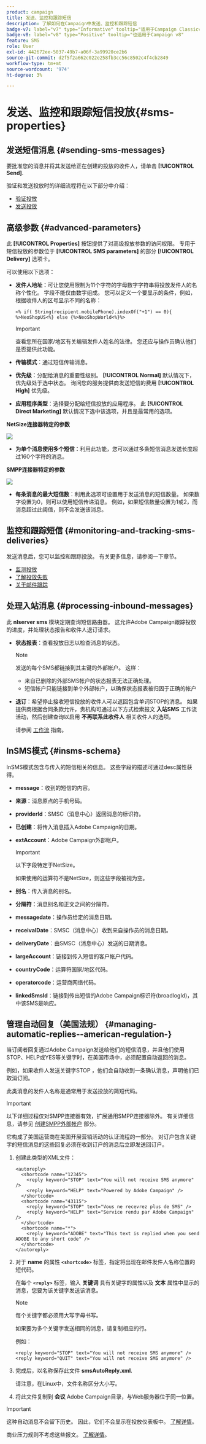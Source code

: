 ```yaml
---
product: campaign
title: 发送、监控和跟踪短信
description: 了解如何在Campaign中发送、监控和跟踪短信
badge-v7: label="v7" type="Informative" tooltip="适用于Campaign Classicv7"
badge-v8: label="v8" type="Positive" tooltip="也适用于Campaign v8"
feature: SMS
role: User
exl-id: 442672ee-5037-49b7-a06f-3a99920ce2b6
source-git-commit: d2f5f2a662c022e258fb3cc56c8502c4f4cb2849
workflow-type: tm+mt
source-wordcount: '974'
ht-degree: 3%

---
```


# 发送、监控和跟踪短信投放{#sms-properties}

## 发送短信消息 {#sending-sms-messages}

要批准您的消息并将其发送给正在创建的投放的收件人，请单击 **[!UICONTROL Send]**.

验证和发送投放时的详细流程将在以下部分中介绍：

* [验证投放](steps-validating-the-delivery.md)
* [发送投放](steps-sending-the-delivery.md)

## 高级参数 {#advanced-parameters}

此 **[!UICONTROL Properties]** 按钮提供了对高级投放参数的访问权限。 专用于短信投放的参数位于 **[!UICONTROL SMS parameters]** 的部分 **[!UICONTROL Delivery]** 选项卡。

可以使用以下选项：

* **发件人地址**：可让您使用限制为11个字符的字母数字字符串将投放发件人的名称个性化。 字段不能仅由数字组成。 您可以定义一个要显示的条件，例如，根据收件人的区号显示不同的名称：

  ```
  <% if( String(recipient.mobilePhone).indexOf("+1") == 0){ %>NeoShopUS<%} else {%>NeoShopWorld<%}%>
  ```

  >[!IMPORTANT]
  >
  >查看您所在国家/地区有关编辑发件人姓名的法律。 您还应与操作员确认他们是否提供此功能。

* **传输模式**：通过短信传输消息。
* **优先级**：分配给消息的重要性级别。 **[!UICONTROL Normal]** 默认情况下，优先级处于选中状态。 询问您的服务提供商发送短信的费用 **[!UICONTROL High]** 优先级。
* **应用程序类型**：选择要分配给短信投放的应用程序。 此 **[!UICONTROL Direct Marketing]** 默认情况下选中该选项，并且是最常用的选项。

**NetSize连接器特定的参数**

![](assets/s_user_mobile_sms_adv_netsize.png)

* **为单个消息使用多个短信**：利用此功能，您可以通过多条短信消息发送长度超过160个字符的消息。

**SMPP连接器特定的参数**

![](assets/s_user_mobile_sms_adv_smpp.png)

* **每条消息的最大短信数**：利用此选项可设置用于发送消息的短信数量。 如果数字设置为0，则可以使用短信传递消息。 例如，如果短信数量设置为1或2，而消息超过此阈值，则不会发送该消息。

## 监控和跟踪短信 {#monitoring-and-tracking-sms-deliveries}

发送消息后，您可以监控和跟踪投放。 有关更多信息，请参阅一下章节。

* [监测投放](about-delivery-monitoring.md)
* [了解投放失败](understanding-delivery-failures.md)
* [关于邮件跟踪](about-message-tracking.md)

## 处理入站消息 {#processing-inbound-messages}

此 **nlserver sms** 模块定期查询短信路由器。 这允许Adobe Campaign跟踪投放的进度，并处理状态报告和收件人退订请求。

* **状态报表**：查看投放日志以检查消息的状态。

  >[!NOTE]
  >
  >发送的每个SMS都链接到其主键的外部帐户。 这样：
  >
  > * 来自已删除的外部SMS帐户的状态报表无法正确处理。
  > * 短信帐户只能链接到单个外部帐户，以确保状态报表被归因于正确的帐户

* **退订**：希望停止接收短信投放的收件人可以返回包含单词STOP的消息。 如果提供商根据合同条款允许，贵机构可通过以下方式检索报文 **入站SMS** 工作流活动，然后创建查询以启用 **不再联系此收件人** 相关收件人的选项。

  请参阅 [工作流](../../workflow/using/architecture.md) 指南。

## InSMS模式 {#insms-schema}

InSMS模式包含与传入的短信相关的信息。 这些字段的描述可通过desc属性获得。

* **message**：收到的短信的内容。
* **来源**：消息原点的手机号码。
* **providerId**：SMSC（消息中心）返回消息的标识符。
* **已创建**：将传入消息插入Adobe Campaign的日期。
* **extAccount**：Adobe Campaign外部帐户。

  >[!IMPORTANT]
  >
  >以下字段特定于NetSize。
  >
  >如果使用的运算符不是NetSize，则这些字段被视为空。

* **别名**：传入消息的别名。
* **分隔符**：消息别名和正文之间的分隔符。
* **messagedate**：操作员给定的消息日期。
* **receivalDate**：SMSC（消息中心）收到来自操作员的消息日期。
* **deliveryDate**：由SMSC（消息中心）发送的日期消息。
* **largeAccount**：链接到传入短信的客户帐户代码。
* **countryCode**：运算符国家/地区代码。
* **operatorcode**：运营商网络代码。
* **linkedSmsId**：链接到传出短信的Adobe Campaign标识符(broadlogId)，其中该SMS是响应。

## 管理自动回复（美国法规） {#managing-automatic-replies--american-regulation-}

当订阅者回复通过Adobe Campaign发送给他们的短信消息，并且他们使用STOP、HELP或YES等关键字时，在美国市场中，必须配置自动返回的消息。

例如，如果收件人发送关键字STOP ，他们会自动收到一条确认消息，声明他们已取消订阅。

此类消息的发件人名称是通常用于发送投放的简短代码。

>[!IMPORTANT]
>
>以下详细过程仅对SMPP连接器有效，扩展通用SMPP连接器除外。 有关详细信息，请参见 [创建SMPP外部帐户](sms-set-up.md#creating-an-smpp-external-account) 部分。
>
>它构成了美国运营商在美国开展营销活动的认证流程的一部分。 对订户包含关键字的短信消息的这些回复必须在收到订户的消息后立即发送回订户。

1. 创建此类型的XML文件：

   ```
   <autoreply>
     <shortcode name="12345">
       <reply keyword="STOP" text="You will not receive SMS anymore" />
       <reply keyword="HELP" text="Powered by Adobe Campaign" />
     </shortcode>
     <shortcode name="43115">
       <reply keyword="STOP" text="Vous ne recevrez plus de SMS" />
       <reply keyword="HELP" text="Service rendu par Adobe Campaign" />
     </shortcode>
     <shortcode name="*">
       <reply keyword="ADOBE" text="This text is replied when you send ADOBE to any short code" />
     </shortcode>
   </autoreply>
   ```

1. 对于 **name** 的属性 **`<shortcode>`** 标签，指定将出现在邮件发件人名称位置的短代码。

   在每个 **`<reply>`** 标签，输入 **关键词** 具有关键字的属性以及 **文本** 属性中显示的消息，您要为该关键字发送该消息。

   >[!NOTE]
   >
   >每个关键字都必须用大写字母书写。

   如果要为多个关键字发送相同的消息，请复制相应的行。

   例如：

   ```
   <reply keyword="STOP" text="You will not receive SMS anymore" />
   <reply keyword="QUIT" text="You will not receive SMS anymore" />
   ```

1. 完成后，以名称保存此文件 **smsAutoReply.xml**.

   请注意，在Linux中，文件名称区分大小写。

1. 将此文件复制到 **会议** Adobe Campaign目录，与Web服务器位于同一位置。

>[!IMPORTANT]
>
>这种自动消息不会留下历史。 因此，它们不会显示在投放仪表板中。 [了解详情](delivery-dashboard.md)。
>
>商业压力规则不考虑这些报文。 [了解详情](../../campaign-opt/using/pressure-rules.md)。

